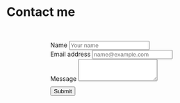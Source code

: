 # Contact me

<!--Bootstrap so it looks nice-->
<link href="https://cdn.jsdelivr.net/npm/bootstrap@5.2.3/dist/css/bootstrap.min.css" rel="stylesheet" integrity="sha384-rbsA2VBKQhggwzxH7pPCaAqO46MgnOM80zW1RWuH61DGLwZJEdK2Kadq2F9CUG65" crossorigin="anonymous">
<!--This is for hCaptcha-->
<script src="https://web3forms.com/client/script.js" async defer></script>
<!--This is for showing the response-->
<script type="text/javascript" src="/js/contact-us.js"></script>

<!--This is the form-->

<div class="mb-3" style="margin-top:50px"></div>
<div style="width:60%; margin:auto;">
   <form  action="https://api.web3forms.com/submit" id="contact-form" method="POST">
      <!--Don't forget to put your access key!-->
      <input type="hidden" name="access_key" value="6690e401-b723-4aa1-8394-fdde7b393841" />
      <input type="hidden" name="subject" value="new submission in contact" />
      <!--Name-->
      <div class="mb-3">
         <label for="nameInput" class="form-label">Name</label>
         <input type="text" name="name" class="form-control" id="nameInput" placeholder="Your name" required>
      </div>
      <!--Email-->
      <div class="mb-3">
         <label for="emailInput" class="form-label">Email address</label>
         <input type="email" name="email" class="form-control" id="emailInput" placeholder="name@example.com"  required>
      </div>
      <!--Message-->
      <div class="mb-3">
         <label for="messageInput" class="form-label">Message</label>
         <textarea class="form-control" name="message" id="messageInput" rows="3"  required></textarea>
      </div>
      <!--hCaptcha-->
      <div class="h-captcha" data-captcha="true"></div>
      <div class="mb-3" style="margin-top:10px">
         <button type="submit" class="btn btn-primary">Submit</button>
      </div>
   </form>
</div>
